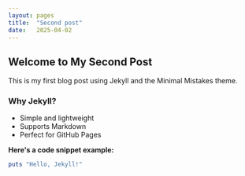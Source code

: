 ```yaml
---
layout: pages
title:  "Second post"
date:   2025-04-02
---
```


## Welcome to My Second Post

This is my first blog post using Jekyll and the Minimal Mistakes theme.

### **Why Jekyll?**
- Simple and lightweight  
- Supports Markdown  
- Perfect for GitHub Pages  

**Here's a code snippet example:**
```ruby
puts "Hello, Jekyll!"